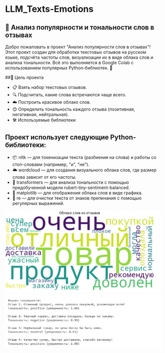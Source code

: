 # LLM_Texts-Emotions

## 📝 Анализ популярности и тональности слов в отзывах
Добро пожаловать в проект "Анализ популярности слов в отзывах"! Этот проект создан для обработки текстовых отзывов на русском языке, подсчёта частоты слов, визуализации их в виде облака слов и анализа тональности. Всё это выполняется в Google Colab с использованием популярных Python-библиотек. 🚀

##🎯 Цель проекта
* 📋 Взять набор текстовых отзывов.
* 🔍 Подсчитать, какие слова встречаются чаще всего.
* ☁️ Построить красивое облако слов.
* 😊 Определить тональность каждого отзыва (позитивная, негативная, нейтральная).
* 🛠️ Используемые библиотеки

## Проект использует следующие Python-библиотеки:

* 📦 nltk — для токенизации текста (разбиения на слова) и работы со стоп-словами (например, "и", "не").
* 🌥️ wordcloud — для создания визуального облака слов, где размер слова зависит от его частоты.
* 🤖 transformers — для анализа тональности с помощью предобученной модели rubert-tiny-sentiment-balanced.
* 🎨 matplotlib — для отображения облака слов в виде графика.
* 🔧 re — для очистки текста от знаков препинания с помощью регулярных выражений.


![Облако слов](Screenshot_1.jpg)
![Анализ_Тональности](Screenshot_2.jpg)
